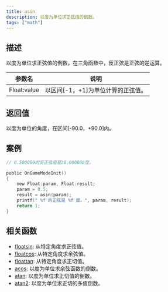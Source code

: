 ```yaml
---
title: asin
description: 以度为单位求正弦值的倒数。
tags: ["math"]
---
```


<LowercaseNote />

## 描述

以度为单位求正弦值的倒数。在三角函数中，反正弦是正弦的逆运算。

| 参数名      | 说明                               |
| ----------- | ---------------------------------- |
| Float:value | 以区间[-1，+1]为单位计算的正弦值。 |

## 返回值

以度为单位的角度，在区间[-90.0，+90.0]内。

## 案例

```c
// 0.500000的反正弦值是30.000000度。

public OnGameModeInit()
{
    new Float:param, Float:result;
    param = 0.5;
    result = asin(param);
    printf(" %f 的正弦是 %f 度。", param, result);
    return 1;
}
```

## 相关函数

- [floatsin](floatsin): 从特定角度求正弦值。
- [floatcos](floatcos): 从特定角度求余弦值。
- [floattan](floattan): 从特定角度求正切值。
- [acos](acos): 以度为单位求余弦函数的倒数。
- [atan](atan): 以度为单位求正切值的倒数。
- [atan2](atan2): 以度为单位求正切的多值倒数。
